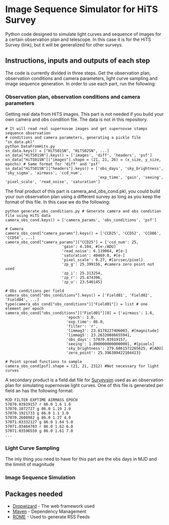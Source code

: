     
# Image Sequence Simulator for HiTS Survey

Python code designed to simulate light curves and sequence of images for a certain observation plan and telescope. In this case it is for the HiTS Survey (link), but it will be generalized for other surveys.

## Instructions, inputs and outputs of each step

The code is currently divided in three steps. Get the observation plan, observation conditions and camera parameters, light curve sampling and image sequence generation. In order to use each part, run the following:

### Observation plan, observation conditions and camera parameters

Getting real data from HiTS images. This part is not needed if you build your own camera and obs condition file. The data is not in this repository.

```
# It will read real supernovae images and get supernovae stamps sequence observation 
# conditions and camera parameters, generating a pickle file "sn_data.pkl"
python DataFromHits.py 
sn_data.keys() = ["HiTS01SN", "HiTS02SN", ...]
sn_data["HiTS01SN"].keys() = ['images', 'diff', 'headers', 'psf']
sn_data["HiTS01SN"]["images"].shape = (21, 21, 26) = (x_size, y_size, epochs) # Same format for 'diff' and 'psf'
sn_data["HiTS01SN"]["headers"].keys() = ['obs_days', 'sky_brightness', 'sky_sigma', 'airmass', 'ccd_num', 
                                         'exp_time', 'gain', 'seeing', 'pixel_scale', 'read_noise', 'saturation']
```
The final product of this part is camera_and_obs_cond.pkl, you could build your oun observation plan using a different survey as long as you keep the format of this file. In this case we do the following:

```
python generate_obs_conditions.py # Generate camera and obs condition file using HiTS data
camera_obs_cond.keys() = ['camera_params', 'obs_conditions', 'psf']

# Camera
camera_obs_cond["camera_params"].keys() = ['CCD25', 'CCD52', 'CCD86', 'CCD54', ...]
camera_obs_cond["camera_params"]["CCD25"] = {'ccd_num': 25,
 					     'gain': 4.104, #[e-/ADU]
 					     'read_noise': 6.119064, #[e-]
 					     'saturation': 40469.0, #[e-]
					     'pixel_scale': 0.27, #[arcsec/pixel]
 					     'zp_g': 25.399156, #camera zero point not used
 					     'zp_i': 25.313254,
 					     'zp_r': 25.474396,
 					     'zp_u': 23.546145}

# Obs conditions per field
camera_obs_cond["obs_conditions"].keys() = ['Field01', 'Field02', 'Field04', ...]
type(camera_obs_cond["obs_conditions"]["Field01"]) = list # one element per epoch
camera_obs_cond["obs_conditions"]["Field01"][0] = {'airmass': 1.6,
  						   'epoch': 1.0,
  						   'exp_time': 86.0,
  						   'filter': 'r',
  						   'limmag3': 23.8178227406003, #[magnitude]
  						   'limmag5': 23.26320086655941, 
  						   'obs_days': 57070.03919157, 
  						   'seeing': 1.8900000000000001, #[pixels]
  						   'sky_brightness': 279.6861572265625, #[ADU]
  						   'zero_point': 25.396389422104413}

# Point spread functions to sample
camera_obs_cond[psf].shape = (21, 21, 2312) #Not necessary for light curves

```

A secondary product is a field.dat file for [Surveysim](https://github.com/fforster/surveysim) used as an observation plan for simulating supernovae light curves. One of this file is generated per field an has the following format:

```
MJD FILTER EXPTIME AIRMASS EPOCH
57070.03919157 r 86.0 1.6 1.0
57070.1072727 g 86.0 1.19 2.0
57070.1921733 g 86.0 1.1 3.0
57070.2608982 g 86.0 1.27 4.0
57071.03332127 g 86.0 1.64 5.0
57071.03464703 r 86.0 1.62 6.0
57071.03596559 g 86.0 1.61 7.0
...
```

### Light Curve Sampling

The inly thing you need to have for this part are the obs days in MJD and the limmit of magnitude 

### Image Sequence Simulation




## Packages needed

* [Dropwizard](http://www.dropwizard.io/1.0.2/docs/) - The web framework used
* [Maven](https://maven.apache.org/) - Dependency Management
* [ROME](https://rometools.github.io/rome/) - Used to generate RSS Feeds

   

